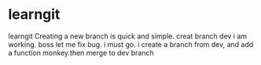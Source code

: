 # learngit
learngit
Creating a new branch is quick and simple.
creat branch dev
i am working.
boss let me fix bug.
i must go.
i create a branch from dev, and add a function monkey.then merge to dev branch
